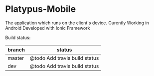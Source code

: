 Platypus-Mobile
=====================

The application which runs on the client's device.
Curently Working in Android
Developed with Ionic Framework

Build status:

| branch | status |
| ------ | ------ |
| master | @todo Add travis build status |
| dev    | @todo Add travis build status |
